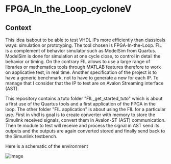 # FPGA_In_the_Loop_cycloneV
## Context
This idea isabout to be able to test VHDL IPs more efficiently than classicals ways: simulation or prototyping. The tool chosen is FPGA-In-the-Loop. FIL is a complement of behavior simulator such as ModelSim from Quartus. ModelSim is done for simulation at one cycle close, to control in detail the behavior or timing. On the contrary FIL allows to use a large range of libraries or mathematics tools through MATLAB features therefore to work on applicative test, in real time. Another specification of the project is to have a generic benchmark, not to have to generate a new for each IP. To manage that I consider that the IP to test are on Avalon Streaming interface (AST).

This repository contains a tuto folder "FIL_get_started_tuto" which is about a first use of the Quartus tools and a first application of the FPGA in the loop.
The other folder "FIL application" is about using the FIL for a particular use. First in vhdl is goal is to create converter with memory to store the Simulink received signals, convert them in Avalon-ST (AST) communication. Then te module to test will receive and process the signal in AST send its outputs and the outputs are again converted stored and finally send back to the Simunlink testbench.

Here is a schematic of the environment 

![image](https://user-images.githubusercontent.com/107047264/215046840-816df99d-c0a7-4cba-b0ec-dbd63b3a8292.png)

